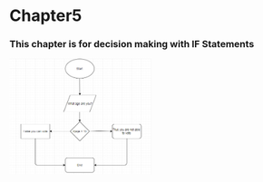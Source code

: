 # Chapter5
<h3>This chapter is for decision making with IF Statements</h3>
<img src="FlowChart.PNG" heights="250" width ="250" "alt="alt+"flow chart for age program">
